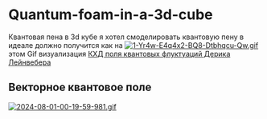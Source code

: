 # Quantum-foam-in-a-3d-cube
Квантовая пена в 3d кубе
я хотел смоделировать квантовую пену в идеале должно получится как на [![1-Yr4w-E4q4x2-BQ8-Dtbhqcu-Qw.gif](https://i.postimg.cc/q77MN552/1-Yr4w-E4q4x2-BQ8-Dtbhqcu-Qw.gif)](https://postimg.cc/68DNSYwQ) этом Gif визуализация [КХД поля квантовых флуктуаций Дерика Лейнвебера](http://www.physics.adelaide.edu.au/theory/staff/leinweber/VisualQCD/Nobel/)

## Векторное квантовое поле

[![2024-08-01-00-19-59-981.gif](https://i.postimg.cc/L831JLCn/2024-08-01-00-19-59-981.gif)](https://postimg.cc/4YndM7Tg)
